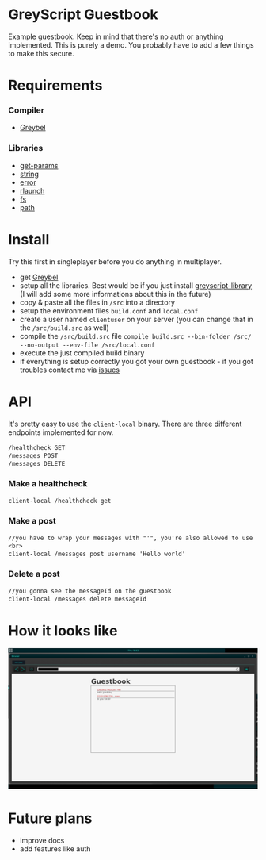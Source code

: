 # GreyScript Guestbook

Example guestbook. Keep in mind that there's no auth or anything implemented. This is purely a demo. You probably have to add a few things to make this secure.

# Requirements

### Compiler
* [Greybel](https://github.com/ayecue/greybel)

### Libraries
* [get-params](https://github.com/ayecue/greyscript-library/blob/main/scripts/library/get-param.src)
* [string](https://github.com/ayecue/greyscript-library/blob/main/scripts/library/string.src)
* [error](https://github.com/ayecue/greyscript-library/blob/main/scripts/library/error.src)
* [rlaunch](https://github.com/ayecue/greyscript-library/blob/main/scripts/rlaunch.src)
* [fs](https://github.com/ayecue/greyscript-library/blob/main/scripts/library/fs.src)
* [path](https://github.com/ayecue/greyscript-library/blob/main/scripts/library/path.src)

# Install
Try this first in singleplayer before you do anything in multiplayer.

* get [Greybel](https://github.com/ayecue/greybel)
* setup all the libraries. Best would be if you just install [greyscript-library](https://github.com/ayecue/greyscript-library) (I will add some more informations about this in the future)
* copy & paste all the files in `/src` into a directory
* setup the environment files `build.conf` and `local.conf`
* create a user named `clientuser` on your server (you can change that in the `/src/build.src` as well)
* compile the `/src/build.src` file `compile build.src --bin-folder /src/ --no-output --env-file /src/local.conf`
* execute the just compiled build binary
* if everything is setup correctly you got your own guestbook - if you got troubles contact me via [issues](https://github.com/ayecue/greyscript-guestbook/issues)

# API
It's pretty easy to use the `client-local` binary. There are three different endpoints implemented for now.
```
/healthcheck GET
/messages POST
/messages DELETE
```

### Make a healthcheck
```
client-local /healthcheck get
```

### Make a post
```
//you have to wrap your messages with "'", you're also allowed to use <br>
client-local /messages post username 'Hello world'
```

### Delete a post
```
//you gonna see the messageId on the guestbook
client-local /messages delete messageId
```

# How it looks like
![Guestbook](/images/demo.jpg)

# Future plans
* improve docs
* add features like auth